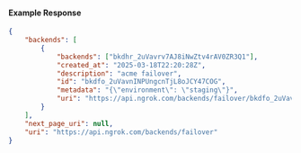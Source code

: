 <!-- Code generated for API Clients. DO NOT EDIT. -->

#### Example Response

```json
{
	"backends": [
		{
			"backends": ["bkdhr_2uVavrv7AJ8iNwZtv4rAV0ZR3Q1"],
			"created_at": "2025-03-18T22:20:28Z",
			"description": "acme failover",
			"id": "bkdfo_2uVavnINPUngcnTjL8oJCY47COG",
			"metadata": "{\"environment\": \"staging\"}",
			"uri": "https://api.ngrok.com/backends/failover/bkdfo_2uVavnINPUngcnTjL8oJCY47COG"
		}
	],
	"next_page_uri": null,
	"uri": "https://api.ngrok.com/backends/failover"
}
```
